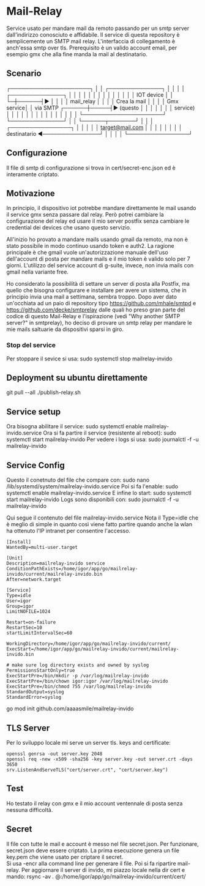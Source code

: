# Mail-Relay
Service  usato per mandare mail da remoto passando per un smtp server dall'indirizzo conosciuto
e affidabile.
Il service di questa repository è semplicemente un SMTP mail relay. 
L'interfaccia di collegamento è anch'essa smtp over tls. 
Prerequisito è un valido account email, per esempio gmx che alla fine manda la mail al destinatario.

## Scenario

  ┌─────────────────────┐
  │                     │     ┌──────────────┐
  │                     │     │              │      ┌──────────────┐
  │                     │     │              │      │              │
  │                     │     │            │ │      │              │
  │   IOT device        │     │            └─┼──────┤►             │
  │                     │     │  mail_relay  │      │              │
  │  Crea la mail       │     │              │      │   Gmx service│
  │   via SMTP   ┌──────┼─────┤►  (questo    │      │              │
  │              │      │     │     service) │      │              │
  │                     │     │              │      │              │
  │                     │     │              │      │              │
  └─────────────────────┘     └──────────────┘      │              │
                                                    └──────┬───────┘
                                                           │
                                                           │
                                                           │
                          ┌────────────────┐               │
                          │                │               │
                          │  target@mail.com               │
                          │                │               │
                          │                │               │
                          │ destinatario   ◄───────────────┘
                          │                │
                          │                │
                          └────────────────┘
## Configurazione
Il file di smtp di configurazione si trova in cert/secret-enc.json ed è interamente criptato.

## Motivazione
In principio, il dispositivo iot potrebbe mandare direttamente le mail usando il service
gmx senza passare dal relay. Però potrei cambiare la configurazione del relay ed usare
il mio server postfix senza cambiare le credential dei devices che usano questo servizio.

All'inizio ho provato a mandare mails usando gmail da remoto, ma non è stato possibile in modo continuo usando token e auth2.
La ragione principale è che gmail vuole un'autorizzazione manuale dell'uso dell'account di 
posta per mandare mails e il mio token è valido solo per 7 giorni. 
L'utilizzo del service account di g-suite, invece, non invia mails con gmail nella variante free.

Ho considerato la possibilità di settare un server di posta alla Postfix, ma quello che bisogna
configurare e installare per avere un sistema, che in principio invia una mail a settimana,
sembra troppo. 
Dopo aver dato un'occhiata ad un paio di repository tipo
https://github.com/mhale/smtpd e https://github.com/decke/smtprelay dalle quali ho preso gran parte del codice
di questo Mail-Relay e l'ispirazione (vedi "Why another SMTP server?" in smtprelay), ho deciso
di provare un smtp relay per mandare le mie mails saltuarie da dispositivi sparsi in giro.


### Stop del service
Per stoppare il sevice si usa:
sudo systemctl stop mailrelay-invido

## Deployment su ubuntu direttamente
git pull --all
./publish-relay.sh

## Service setup
Ora bisogna abilitare il service:
sudo systemctl enable mailrelay-invido.service
Ora si fa partire il service (resistente al reboot):
sudo systemctl start mailrelay-invido
Per vedere i logs si usa:
sudo journalctl -f -u mailrelay-invido

## Service Config
Questo il conetnuto del file che compare con:
sudo nano /lib/systemd/system/mailrelay-invido.service
Poi si fa l'enable:
sudo systemctl enable mailrelay-invido.service
E infine lo start:
sudo systemctl start mailrelay-invido
Logs sono disponibili con:
sudo journalctl -f -u mailrelay-invido

Qui segue il contenuto del file mailrelay-invido.service
Nota il Type=idle che è meglio di simple in quanto così 
viene fatto partire quando anche la wlan ha ottenuto l'IP intranet
per consentire l'accesso.

```
[Install]
WantedBy=multi-user.target

[Unit]
Description=mailrelay-invido service
ConditionPathExists=/home/igor/app/go/mailrelay-invido/current/mailrelay-invido.bin
After=network.target

[Service]
Type=idle
User=igor
Group=igor
LimitNOFILE=1024

Restart=on-failure
RestartSec=10
startLimitIntervalSec=60

WorkingDirectory=/home/igor/app/go/mailrelay-invido/current/
ExecStart=/home/igor/app/go/mailrelay-invido/current/mailrelay-invido.bin

# make sure log directory exists and owned by syslog
PermissionsStartOnly=true
ExecStartPre=/bin/mkdir -p /var/log/mailrelay-invido
ExecStartPre=/bin/chown igor:igor /var/log/mailrelay-invido
ExecStartPre=/bin/chmod 755 /var/log/mailrelay-invido
StandardOutput=syslog
StandardError=syslog

```

go mod init github.com/aaaasmile/mailrelay-invido


## TLS Server
Per lo sviluppo locale mi serve un server tls. 
keys and certificate:
```
openssl genrsa -out server.key 2048
openssl req -new -x509 -sha256 -key server.key -out server.crt -days 3650
srv.ListenAndServeTLS("cert/server.crt", "cert/server.key")
```

## Test
Ho testato il relay con gmx e il mio account ventennale di posta senza nessuna difficoltà.

## Secret
Il file con tutte le mail e account è messo nel file secret.json. 
Per funzionare, secret.json deve essere criptato. 
La prima esecuzione genera un file key.pem che viene usato per criptare il secret.  
Si usa -encr alla command line per generare il file.
Poi si fa ripartire mail-relay.
Per aggiornare il server di invido, mi piazzo locale nella dir cert e mando:
rsync -av *.* <user>@<server>:/home/igor/app/go/mailrelay-invido/current/cert/

